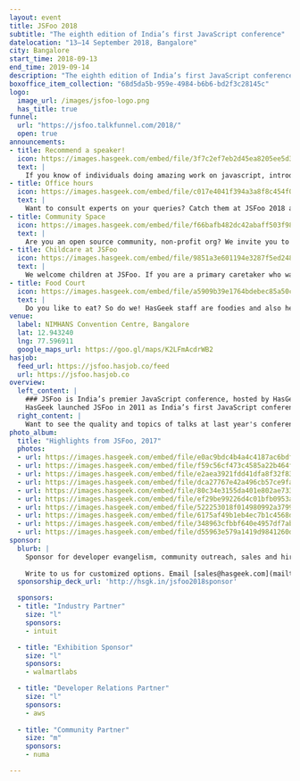 ```yaml
---
layout: event
title: JSFoo 2018
subtitle: "The eighth edition of India’s first JavaScript conference"
datelocation: "13–14 September 2018, Bangalore"
city: Bangalore
start_time: 2018-09-13
end_time: 2019-09-14
description: "The eighth edition of India’s first JavaScript conference."
boxoffice_item_collection: "68d5da5b-959e-4984-b6b6-bd2f3c28145c"
logo:
  image_url: /images/jsfoo-logo.png
  has_title: true
funnel:
  url: "https://jsfoo.talkfunnel.com/2018/"
  open: true
announcements:
- title: Recommend a speaker!
  icon: https://images.hasgeek.com/embed/file/3f7c2ef7eb2d45ea8205ee5d321fe910
  text: |
    If you know of individuals doing amazing work on javascript, introduce us. We will provide them a platform to share their work at the conference. To recommend a speaker, [click here](mailto:jsfoo.editorial@hasgeek.com).
- title: Office hours
  icon: https://images.hasgeek.com/embed/file/c017e4041f394a3a8f8c454f0c4b6ca4
  text: |
    Want to consult experts on your queries? Catch them at JSFoo 2018 and chat with them individually.
- title: Community Space
  icon: https://images.hasgeek.com/embed/file/f66bafb482dc42abaff503f9857a6212
  text: |
    Are you an open source community, non-profit org? We invite you to be part of HasGeek conferences. [Apply here](https://docs.google.com/forms/d/e/1FAIpQLSetkz1PAjwrzSDNZuxFRoqOe3E9ZWHExtXzwSfEXhNQ0EGF_w/viewform).
- title: Childcare at JSFoo
  icon: https://images.hasgeek.com/embed/file/9851a3e601194e3287f5ed24837dbee6
  text: |
    We welcome children at JSFoo. If you are a primary caretaker who wants to attend the conference and needs support with childcare, we have it all arranged. [Learn more](https://medium.com/hasgeek/we-have-childcare-facilities-droidconin-and-all-hasgeek-conferences-going-forward-70d520762a11).
- title: Food Court
  icon: https://images.hasgeek.com/embed/file/a5909b39e1764bdebec85a50c14262af
  text: |
    Do you like to eat? So do we! HasGeek staff are foodies and also health conscious. Learn more about the food court at our conferences. [Learn More](https://medium.com/@jyothsna/unravel-the-mystery-of-the-food-court-91ca62f3333f).
venue:
  label: NIMHANS Convention Centre, Bangalore
  lat: 12.943240
  lng: 77.596911
  google_maps_url: https://goo.gl/maps/K2LFmAcdrWB2
hasjob:
  feed_url: https://jsfoo.hasjob.co/feed
  url: https://jsfoo.hasjob.co
overview:
  left_content: |
    ### JSFoo is India’s premier JavaScript conference, hosted by HasGeek.
    HasGeek launched JSFoo in 2011 as India’s first JavaScript conference. The JS community in India has grown phenomenally since then. JavaScript now pervades every aspect of web development – browsers, apps, front-end, backend, mobile and IoT, and there’s always scope to understand new ideas and solutions. The conference explores new ideas, implementing innovative solutions, and learning from experiences, especially negative ones!
  right_content: |
    Want to see the quality and topics of talks at last year's conference? You can watch the [JSFoo 2017 videos](https://hasgeek.tv/jsfoo/jsfoo-2017){:target="_blank"} or the related [ReactFoo 2017 videos](https://hasgeek.tv/reactfoo/2017){:target="_blank"} to see what was on trend. Or check out the [2017 conference website](https://jsfoo.in/2017/){:target="_blank"}.
photo_album: 
  title: "Highlights from JSFoo, 2017"
  photos: 
  - url: https://images.hasgeek.com/embed/file/e0ac9bdc4b4a4c4187ac6bdf4b01df8b?size=640x480
  - url: https://images.hasgeek.com/embed/file/f59c56cf473c4585a22b464f062f3f98?size=640x480
  - url: https://images.hasgeek.com/embed/file/e2aea3921fdd41dfa8f32f836ba76574?size=640x480
  - url: https://images.hasgeek.com/embed/file/dca27767e42a496cb57ce9fab01ff7a1?size=640x480
  - url: https://images.hasgeek.com/embed/file/80c34e3155da401e802ae73364cab2b3?size=640x480
  - url: https://images.hasgeek.com/embed/file/ef29be99226d4c01bfb0953a6759496d?size=640x480
  - url: https://images.hasgeek.com/embed/file/522253018f014980992a37993e955451?size=640x480
  - url: https://images.hasgeek.com/embed/file/6175af49b1eb4ec7b1c4568dd6ee48f3?size=640x480
  - url: https://images.hasgeek.com/embed/file/348963cfbbf640e4957df7abd62a429d?size=640x480
  - url: https://images.hasgeek.com/embed/file/d55963e579a1419d9841260d88790cb3?size=640x480
sponsor:
  blurb: |
    Sponsor for developer evangelism, community outreach, sales and hiring.
    
    Write to us for customized options. Email [sales@hasgeek.com](mailto:sales@hasgeek.com)
  sponsorship_deck_url: 'http://hsgk.in/jsfoo2018sponsor'

  sponsors:
  - title: "Industry Partner"
    size: "l"
    sponsors:
    - intuit

  - title: "Exhibition Sponsor"
    size: "l"
    sponsors:
    - walmartlabs

  - title: "Developer Relations Partner"
    size: "l"
    sponsors:
    - aws    
  
  - title: "Community Partner"
    size: "m"
    sponsors:
    - numa

---
```

